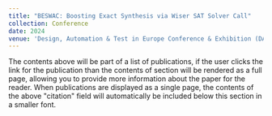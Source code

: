 ```yaml
---
title: "BESWAC: Boosting Exact Synthesis via Wiser SAT Solver Call"
collection: Conference
date: 2024
venue: 'Design, Automation & Test in Europe Conference & Exhibition (DATE)'
---
```


The contents above will be part of a list of publications, if the user clicks the link for the publication than the contents of section will be rendered as a full page, allowing you to provide more information about the paper for the reader. When publications are displayed as a single page, the contents of the above "citation" field will automatically be included below this section in a smaller font.
